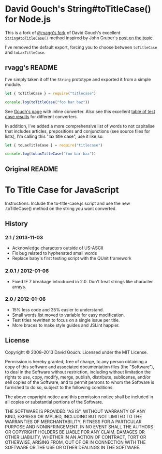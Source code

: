 # David Gouch's String#toTitleCase() for Node.js

This is a fork of [@rvagg's fork](https://github.com/rvagg/archived-titlecase) of David Gouch's excellent [`String#toTitleCase()`](https://github.com/gouch/to-title-case) method inspired by John Gruber's [post on the topic](http://daringfireball.net/2008/08/title_case_update)

I've removed the default export, forcing you to choose between `toTitleCase` and `toLaxTitleCase`.

## rvagg's README

I've simply taken it off the `String` prototype and exported it from a simple module.

```js
let { toTitleCase } = require("titlecase")

console.log(toTitleCase("foo bar baz"))
```

See [Gouch's page](http://individed.com/code/to-title-case/) with inline converter. Also see this excellent [table of test case results](http://individed.com/code/to-title-case/tests.html) for different converters.

In addition, I've added a more comprehensive list of words to not capitalise that includes articles, prepositions and conjunctions (see source files for lists), I'm calling this "lax title case", use it like so:

```js
let { toLaxTitleCase } = require("titlecase")

console.log(toLaxTitleCase("foo bar baz"))
```

## Original README

# To Title Case for JavaScript

Instructions: Include the to-title-case.js script and use the new .toTitleCase() method on the string you want converted.

## History

### 2.1 / 2013-11-03

- Acknowledge characters outside of US-ASCII
- Fix bug related to hyphenated small words
- Replace baby's first testing script with the QUnit framework

### 2.0.1 / 2012-01-06

- Fixed IE 7 breakage introduced in 2.0. Don't treat strings like character arrays.

### 2.0 / 2012-01-06

- 15% less code and 35% easier to understand.
- Small words list moved to variable for easy modification.
- Test titles rewritten to focus on a single issue per title.
- More braces to make style guides and JSLint happier.

## License

Copyright © 2008–2013 David Gouch. Licensed under the MIT License.

Permission is hereby granted, free of charge, to any person obtaining a copy
of this software and associated documentation files (the "Software"), to deal
in the Software without restriction, including without limitation the rights
to use, copy, modify, merge, publish, distribute, sublicense, and/or sell
copies of the Software, and to permit persons to whom the Software is
furnished to do so, subject to the following conditions:

The above copyright notice and this permission notice shall be included in
all copies or substantial portions of the Software.

THE SOFTWARE IS PROVIDED "AS IS", WITHOUT WARRANTY OF ANY KIND, EXPRESS OR
IMPLIED, INCLUDING BUT NOT LIMITED TO THE WARRANTIES OF MERCHANTABILITY,
FITNESS FOR A PARTICULAR PURPOSE AND NONINFRINGEMENT. IN NO EVENT SHALL THE
AUTHORS OR COPYRIGHT HOLDERS BE LIABLE FOR ANY CLAIM, DAMAGES OR OTHER
LIABILITY, WHETHER IN AN ACTION OF CONTRACT, TORT OR OTHERWISE, ARISING FROM,
OUT OF OR IN CONNECTION WITH THE SOFTWARE OR THE USE OR OTHER DEALINGS IN
THE SOFTWARE.
